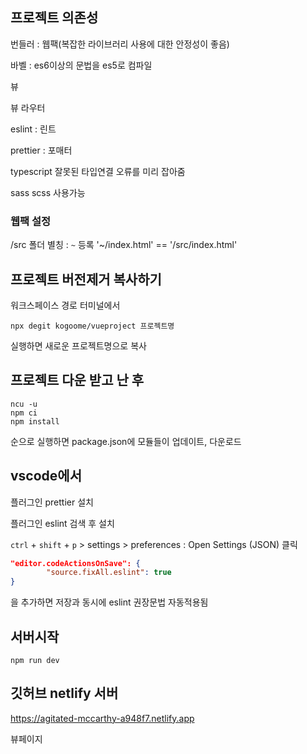 ## 프로젝트 의존성
번들러 : 웹팩(복잡한 라이브러리 사용에 대한 안정성이 좋음)

바벨 : es6이상의 문법을 es5로 컴파일

뷰

뷰 라우터

eslint : 린트

prettier : 포매터

typescript 잘못된 타입연결 오류를 미리 잡아줌

sass scss 사용가능

### 웹팩 설정
/src 폴더 별칭 : `~` 등록 '~/index.html' == '/src/index.html'

## 프로젝트 버전제거 복사하기
워크스페이스 경로 터미널에서

```
npx degit kogoome/vueproject 프로젝트명
```

실행하면 새로운 프로젝트명으로 복사

## 프로젝트 다운 받고 난 후
```
ncu -u
npm ci
npm install
```

순으로 실행하면 package.json에 모듈들이 업데이트, 다운로드


## vscode에서
플러그인 prettier 설치

플러그인 eslint 검색 후 설치

`ctrl` + `shift` + `p` > settings > preferences : Open Settings (JSON) 클릭

```json
"editor.codeActionsOnSave": {
        "source.fixAll.eslint": true
}
```
을 추가하면 저장과 동시에 eslint 권장문법 자동적용됨

## 서버시작
```
npm run dev
```

## 깃허브 netlify 서버

https://agitated-mccarthy-a948f7.netlify.app

뷰페이지

